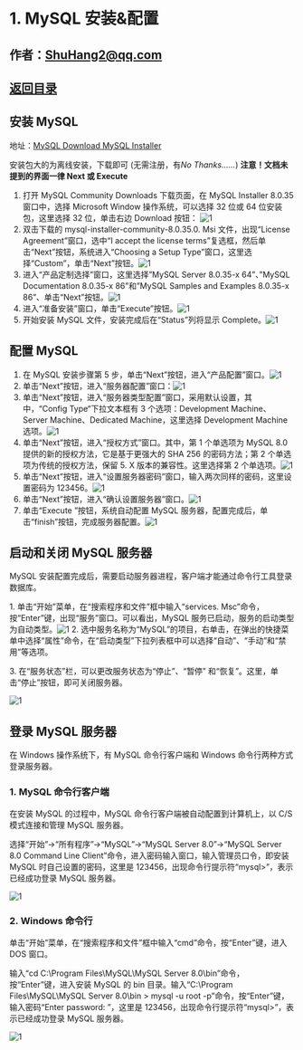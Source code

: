 # 1. MySQL 安装&配置

## 作者：ShuHang2@qq.com

## [返回目录](MySQL.MD)

## 安装 MySQL

地址：[MySQL Download MySQL Installer](https://dev.mysql.com/downloads/installer/)

安装包大的为离线安装，下载即可 (无需注册，有*No Thanks......*)
**注意！文档未提到的界面一律 Next 或 Execute**

1. 打开 MySQL Community Downloads 下载页面，在 MySQL Installer 8.0.35 窗口中，选择 Microsoft Window 操作系统，可以选择 32 位或 64 位安装包，这里选择 32 位，单击右边 Download 按钮：
![1](./img/1.png)
2. 双击下载的 mysql-installer-community-8.0.35.0. Msi 文件，出现“License Agreement”窗口，选中“I accept the license terms”复选框，然后单击“Next”按钮，系统进入“Choosing a Setup Type”窗口，这里选择“Custom”，单击“Next”按钮。![1](./img/2.png)
3. 进入“产品定制选择”窗口，这里选择”MySQL Server 8.0.35-x 64”、”MySQL Documentation 8.0.35-x 86”和”MySQL Samples and Examples 8.0.35-x 86”、单击“Next”按钮。![1](./img/3.png)
4. 进入“准备安装”窗口，单击“Execute”按钮。![1](./img/4.png)
5. 开始安装 MySQL 文件，安装完成后在“Status”列将显示 Complete。![1](./img/5.png)

## 配置 MySQL

1. 在 MySQL 安装步骤第 5 步，单击“Next”按钮，进入“产品配置”窗口。![1](./img/6.png)
2. 单击“Next”按钮，进入“服务器配置”窗口：![1](./img/7.png)
3. 单击“Next”按钮，进入“服务器类型配置”窗口，采用默认设置，其中，“Config Type“下拉文本框有 3 个选项：Development Machine、Server Machine、Dedicated Machine，这里选择 Development Machine 选项。![1](./img/8.png)
4. 单击“Next”按钮，进入“授权方式”窗口。其中，第 1 个单选项为 MySQL 8.0 提供的新的授权方法，它是基于更强大的 SHA 256 的密码方法；第 2 个单选项为传统的授权方法，保留 5. X 版本的兼容性。这里选择第 2 个单选项。![1](./img/9.png)
5. 单击“Next”按钮，进入“设置服务器密码”窗口，输入两次同样的密码，这里设置密码为 123456。![1](./img/10.png)
6. 单击“Next”按钮，进入“确认设置服务器”窗口。![1](./img/11.png)
7. 单击“Execute ”按钮，系统自动配置 MySQL 服务器，配置完成后，单击“finish”按钮，完成服务器配置。![1](./img/12.png)

## 启动和关闭 MySQL 服务器

MySQL 安装配置完成后，需要启动服务器进程，客户端才能通过命令行工具登录数据库。

1. 单击“开始”菜单，在“搜索程序和文件”框中输入“services. Msc”命令，按“Enter”键，出现“服务”窗口。可以看出，MySQL 服务已启动，服务的启动类型为自动类型。![1](./img/13.png)
2. 选中服务名称为“MySQL”的项目，右单击，在弹出的快捷菜单中选择“属性”命令，在“启动类型”下拉列表框中可以选择“自动”、“手动”和“禁用”等选项。

3. 在“服务状态”栏，可以更改服务状态为“停止”、“暂停” 和“恢复”。这里，单击“停止”按钮，即可关闭服务器。

![1](./img/14.png)

## 登录 MySQL 服务器

在 Windows 操作系统下，有 MySQL 命令行客户端和 Windows 命令行两种方式登录服务器。

### 1. MySQL 命令行客户端

在安装 MySQL 的过程中，MySQL 命令行客户端被自动配置到计算机上，以 C/S 模式连接和管理 MySQL 服务器。

选择“开始”→“所有程序”→“MySQL”→“MySQL Server 8.0”→“MySQL Server 8.0 Command Line Client”命令，进入密码输入窗口，输入管理员口令，即安装 MySQL 时自己设置的密码，这里是 123456，出现命令行提示符“mysql>”，表示已经成功登录 MySQL 服务器。

![1](./img/15.png)

### 2. Windows 命令行

单击“开始”菜单，在“搜索程序和文件”框中输入“cmd”命令，按“Enter”键，进入 DOS 窗口。

输入“cd C:\Program Files\MySQL\MySQL Server 8.0\bin”命令，按“Enter”键，进入安装 MySQL 的 bin 目录。输入“C:\Program Files\MySQL\MySQL Server 8.0\bin > mysql -u root -p”命令，按“Enter”键，输入密码“Enter password: ”，这里是 123456，出现命令行提示符“mysql>”，表示已经成功登录 MySQL 服务器。

![1](./img/16.png)
